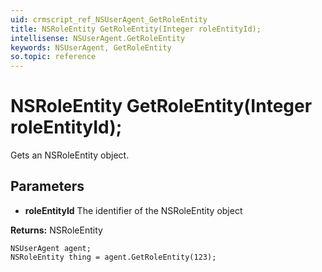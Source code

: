 ```yaml
---
uid: crmscript_ref_NSUserAgent_GetRoleEntity
title: NSRoleEntity GetRoleEntity(Integer roleEntityId);
intellisense: NSUserAgent.GetRoleEntity
keywords: NSUserAgent, GetRoleEntity
so.topic: reference
---
```


# NSRoleEntity GetRoleEntity(Integer roleEntityId);

Gets an NSRoleEntity object.

## Parameters

* **roleEntityId** The identifier of the NSRoleEntity object

**Returns:** NSRoleEntity

```crmscript
NSUserAgent agent;
NSRoleEntity thing = agent.GetRoleEntity(123);
```

